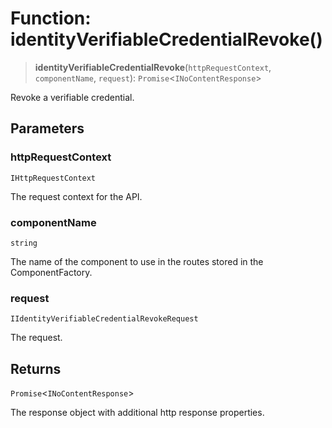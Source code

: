 # Function: identityVerifiableCredentialRevoke()

> **identityVerifiableCredentialRevoke**(`httpRequestContext`, `componentName`, `request`): `Promise`\<`INoContentResponse`\>

Revoke a verifiable credential.

## Parameters

### httpRequestContext

`IHttpRequestContext`

The request context for the API.

### componentName

`string`

The name of the component to use in the routes stored in the ComponentFactory.

### request

`IIdentityVerifiableCredentialRevokeRequest`

The request.

## Returns

`Promise`\<`INoContentResponse`\>

The response object with additional http response properties.
